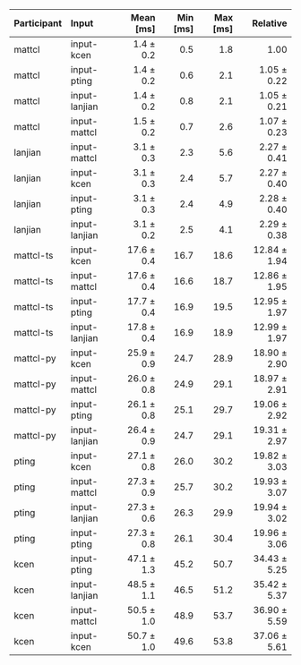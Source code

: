 | Participant | Input | Mean [ms] | Min [ms] | Max [ms] | Relative |
|:---|:---|---:|---:|---:|---:|
| mattcl | input-kcen | 1.4 ± 0.2 | 0.5 | 1.8 | 1.00 |
| mattcl | input-pting | 1.4 ± 0.2 | 0.6 | 2.1 | 1.05 ± 0.22 |
| mattcl | input-lanjian | 1.4 ± 0.2 | 0.8 | 2.1 | 1.05 ± 0.21 |
| mattcl | input-mattcl | 1.5 ± 0.2 | 0.7 | 2.6 | 1.07 ± 0.23 |
| lanjian | input-mattcl | 3.1 ± 0.3 | 2.3 | 5.6 | 2.27 ± 0.41 |
| lanjian | input-kcen | 3.1 ± 0.3 | 2.4 | 5.7 | 2.27 ± 0.40 |
| lanjian | input-pting | 3.1 ± 0.3 | 2.4 | 4.9 | 2.28 ± 0.40 |
| lanjian | input-lanjian | 3.1 ± 0.2 | 2.5 | 4.1 | 2.29 ± 0.38 |
| mattcl-ts | input-kcen | 17.6 ± 0.4 | 16.7 | 18.6 | 12.84 ± 1.94 |
| mattcl-ts | input-mattcl | 17.6 ± 0.4 | 16.6 | 18.7 | 12.86 ± 1.95 |
| mattcl-ts | input-pting | 17.7 ± 0.4 | 16.9 | 19.5 | 12.95 ± 1.97 |
| mattcl-ts | input-lanjian | 17.8 ± 0.4 | 16.9 | 18.9 | 12.99 ± 1.97 |
| mattcl-py | input-kcen | 25.9 ± 0.9 | 24.7 | 28.9 | 18.90 ± 2.90 |
| mattcl-py | input-mattcl | 26.0 ± 0.8 | 24.9 | 29.1 | 18.97 ± 2.91 |
| mattcl-py | input-pting | 26.1 ± 0.8 | 25.1 | 29.7 | 19.06 ± 2.92 |
| mattcl-py | input-lanjian | 26.4 ± 0.9 | 24.7 | 29.1 | 19.31 ± 2.97 |
| pting | input-kcen | 27.1 ± 0.8 | 26.0 | 30.2 | 19.82 ± 3.03 |
| pting | input-mattcl | 27.3 ± 0.9 | 25.7 | 30.2 | 19.93 ± 3.07 |
| pting | input-lanjian | 27.3 ± 0.6 | 26.3 | 29.9 | 19.94 ± 3.02 |
| pting | input-pting | 27.3 ± 0.8 | 26.1 | 30.4 | 19.96 ± 3.06 |
| kcen | input-pting | 47.1 ± 1.3 | 45.2 | 50.7 | 34.43 ± 5.25 |
| kcen | input-lanjian | 48.5 ± 1.1 | 46.5 | 51.2 | 35.42 ± 5.37 |
| kcen | input-mattcl | 50.5 ± 1.0 | 48.9 | 53.7 | 36.90 ± 5.59 |
| kcen | input-kcen | 50.7 ± 1.0 | 49.6 | 53.8 | 37.06 ± 5.61 |
